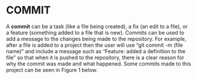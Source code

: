 # COMMIT

A  **commit** can be a task (like a file being created), a fix (an edit to a file), or a feature (something added to a file that is new). Commits can be used to add a message to the changes being made to the repository. For example, after a file is added to a project then the user will use “git commit -m (file name)” and include a message such as “Feature: added a definition to the file” so that when it is pushed to the repository, there is a clear reason for why the commit was made and what happened. Some commits made to this project can be seen in Figure 1 below.